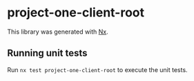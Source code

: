 # project-one-client-root

This library was generated with [Nx](https://nx.dev).

## Running unit tests

Run `nx test project-one-client-root` to execute the unit tests.
